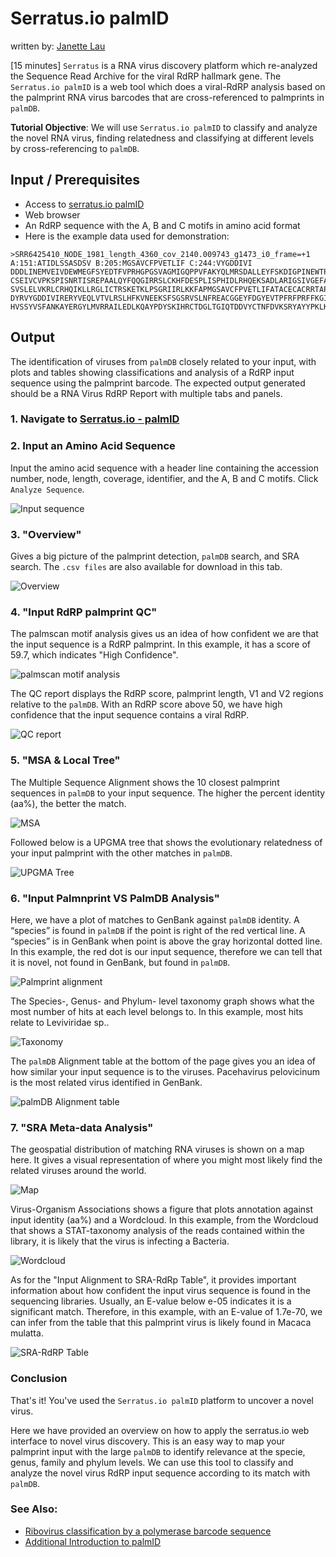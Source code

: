 # Serratus.io palmID
written by: [Janette Lau](https://github.com/janettelau)

[15 minutes] `Serratus` is a RNA virus discovery platform which re-analyzed the Sequence Read Archive for the viral RdRP hallmark gene. The `Serratus.io palmID` is a web tool which does a viral-RdRP analysis based on the palmprint RNA virus barcodes that are cross-referenced to palmprints in `palmDB`.

**Tutorial Objective**: We will use `Serratus.io palmID` to classify and analyze the novel RNA virus, finding relatedness and classifying at different levels by cross-referencing to `palmDB`.

## Input / Prerequisites
- Access to [serratus.io palmID](https://serratus.io/palmid)
- Web browser
- An RdRP sequence with the A, B and C motifs in amino acid format
- Here is the example data used for demonstration:
```
>SRR6425410_NODE_1981_length_4360_cov_2140.009743_g1473_i0_frame=+1 A:151:ATIDLSSASDSV B:205:MGSAVCFPVETLIF C:244:VYGDDIVI
DDDLINEMVEIVDEWMEGFSYEDTFVPRHGPGSVAGMIGQPPVFAKYQLMRSDALLEYFSKDIGPINEWTPWCIPRGETR
CSEIVCVPKSPISNRTISREPAALQYFQQGIRRSLCKHFDESPLISPHIDLRHQEKSADLARIGSIVGEFATIDLSSASD
SVSLELVKRLCRHQIKLLRGLICTRSKETKLPSGRIIRLKKFAPMGSAVCFPVETLIFATACECACRRTAPHRRSQGFAH
DYRVYGDDIVIRERYVEQLVTVLRSLHFKVNEEKSFSGSRVSLNFREACGGEYFDGYEVTPFRFPRFFKGIDKITDQSAD
HVSSYVSFANKAYERGYLMVRRAILEDLKQAYPDYSKIHRCTDGLTGIQTDDVYCTNFDVKSRYAYYPKLKGRD
```

## Output
The identification of viruses from `palmDB` closely related to your input, with plots and tables showing classifications and analysis of a RdRP input sequence using the palmprint barcode. The expected output generated should be a RNA Virus RdRP Report with multiple tabs and panels.

### 1. Navigate to [Serratus.io - palmID](https://serratus.io/palmid)

### 2. Input an Amino Acid Sequence
Input the amino acid sequence with a header line containing the accession number, node, length, coverage, identifier, and the A, B and C motifs. Click `Analyze Sequence`.

![Input sequence](img/palmID/input_1.png)

### 3. "Overview"
Gives a big picture of the palmprint detection, `palmDB` search, and SRA search. The `.csv files` are also available for download in this tab.

![Overview](img/palmID/overview_1.png)

### 4. "Input RdRP palmprint QC"
The palmscan motif analysis gives us an idea of how confident we are that the input sequence is a RdRP palmprint. In this example, it has a score of 59.7, which indicates "High Confidence".

![palmscan motif analysis](img/palmID/qc_1.png)

The QC report displays the RdRP score, palmprint length, V1 and V2 regions relative to the `palmDB`. With an RdRP score above 50, we have high confidence that the input sequence contains a viral RdRP. 

![QC report](img/palmID/qc_2.png)

### 5. "MSA & Local Tree"
The Multiple Sequence Alignment shows the 10 closest palmprint sequences in `palmDB` to your input sequence. The higher the percent identity (aa%), the better the match.

![MSA](img/palmID/msa_1.png)

Followed below is a UPGMA tree that shows the evolutionary relatedness of your input palmprint with the other matches in `palmDB`.

![UPGMA Tree](img/palmID/tree_1.png)

### 6. "Input Palmnprint VS PalmDB Analysis"
Here, we have a plot of matches to GenBank against `palmDB` identity. A “species” is found in `palmDB` if the point is right of the red vertical line. A “species” is in GenBank when point is above the gray horizontal dotted line. In this example, the red dot is our input sequence, therefore we can tell that it is novel, not found in GenBank, but found in `palmDB`. 

![Palmprint alignment](img/palmID/palmprint_1.png)

The Species-, Genus- and Phylum- level taxonomy graph shows what the most number of hits at each level belongs to. In this example, most hits relate to Leviviridae sp..

![Taxonomy](img/palmID/palmprint_2.png)

The `palmDB` Alignment table at the bottom of the page gives you an idea of how similar your input sequence is to the viruses. Pacehavirus pelovicinum is the most related virus identified in GenBank.

![palmDB Alignment table](img/palmID/palmprint_3.png)

### 7. "SRA Meta-data Analysis"
The geospatial distribution of matching RNA viruses is shown on a map here. It gives a visual representation of where you might most likely find the related viruses around the world.

![Map](img/palmID/sra_1.png)

Virus-Organism Associations shows a figure that plots annotation against input identity (aa%) and a Wordcloud. In this example, from the Wordcloud that shows a STAT-taxonomy analysis of the reads contained within the library, it is likely that the virus is infecting a Bacteria.

![Wordcloud](img/palmID/sra_2.png)

As for the "Input Alignment to SRA-RdRp Table", it provides important information about how confident the input virus sequence is found in the sequencing libraries. Usually, an E-value below e-05 indicates it is a significant match. Therefore, in this example, with an E-value of 1.7e-70, we can infer from the table that this palmprint virus is likely found in Macaca mulatta.

![SRA-RdRP Table](img/palmID/sra_3.png)

### Conclusion

That's it! You've used the `Serratus.io palmID` platform to uncover a novel virus.

Here we have provided an overview on how to apply the serratus.io web interface to novel virus discovery. This is an easy way to map your palmprint input with the large `palmDB` to identify relevance at the specie, genus, family and phylum levels. We can use this tool to classify and analyze the novel virus RdRP input sequence according to its match with `palmDB`.

### See Also:

- [Ribovirus classification by a polymerase barcode sequence](https://peerj.com/articles/14055/)
- [Additional Introduction to palmID](https://github.com/ababaian/palmid#readme)

